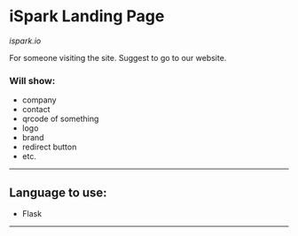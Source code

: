 # iSpark Landing Page
*ispark.io*

For someone visiting the site. Suggest to go to our website.

### Will show:
- company
- contact
- qrcode of something
- logo
- brand
- redirect button
- etc.

---

## Language to use:
- Flask

---
